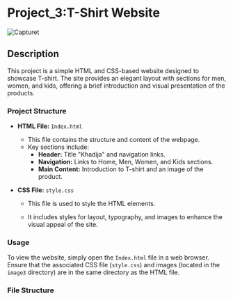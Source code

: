 # Project_3:T-Shirt Website
![Capturet](https://github.com/user-attachments/assets/8dd2895b-9dd6-414d-b531-693700067856)

## Description

This project is a simple HTML and CSS-based website designed to showcase T-shirt. The site provides an elegant layout with sections for men, women, and kids, offering a brief introduction and visual presentation of the products.

### Project Structure

- **HTML File:** `Index.html`
  - This file contains the structure and content of the webpage.
  - Key sections include:
    - **Header:** Title "Khadija" and navigation links.
    - **Navigation:** Links to Home, Men, Women, and Kids sections.
    - **Main Content:** Introduction to T-shirt and an image of the product.
    
- **CSS File:** `style.css`
  - This file is used to style the HTML elements.

  - It includes styles for layout, typography, and images to enhance the visual appeal of the site.

### Usage

To view the website, simply open the `Index.html` file in a web browser. Ensure that the associated CSS file (`style.css`) and images (located in the `image3` directory) are in the same directory as the HTML file.

### File Structure

